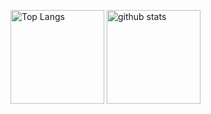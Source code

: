 <p align="left"> 
  <img alt="Top Langs" height="150px" src="https://git-hub-readme-stats-clone-roan.vercel.app/api/top-langs/?username=daiki-gaasuu&count_private=true&layout=compact&theme=onedark" />
  <img alt="github stats" height="150px" src="https://git-hub-readme-stats-clone-roan.vercel.app/api?username=daiki-gaasuu&theme=onedark" />
</p>
